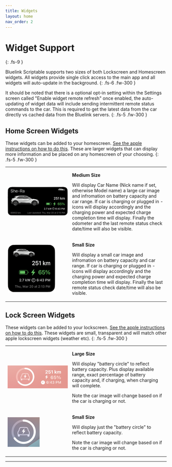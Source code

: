 ```yaml
---
title: Widgets
layout: home
nav_order: 2
---
```


# Widget Support
{: .fs-9 }

Bluelink Scriptable supports two sizes of both Lockscreen and Homescreen widgets. All widgets provide single click access to the main app and all widgets will auto-update in the background.
{: .fs-6 .fw-300 }

It should be noted that there is a optional opt-in setting within the Settings screen called "Enable widget remote refresh" once enabled, the auto-updating of widget data will include sending intermittent remote status commands to the car. This is required to get the latest data from the car directly vs cached data from the Bluelink servers.
{: .fs-5 .fw-300 }

## Home Screen Widgets

These widgets can be added to your homescreen. [See the apple instructions on how to do this](https://support.apple.com/en-ca/118610). These are larger widgets that can display more information and be placed on any homescreen of your choosing.
{: .fs-5 .fw-300 }

<table border="0" class="noBorder">
<tr>
<td width="40%">
<img src="../images/widget_home_big.png" width="500"/>
</td>
<td>
<p><b>Medium Size</b></p>
<p>Will display Car Name (Nick name if set, otherwise Model name) a large car image and  infromation on battery capacity and car range. If car is charging or plugged in - icons will display accordingly and the charging power and expected charge completion time will display. Finally the odometer and the last remote status check date/time will also be visible.</p>
</td>
</tr>
<tr>
<td>
<img src="../images/widget_home_small.png" width="150"/>
</td>
<td>
<p><b>Small Size</b></p>
<p>Will display a small car image and infromation on battery capacity and car range. If car is charging or plugged in - icons will display accordingly and the charging power and expected charge completion time will display. Finally the last remote status check date/time will also be visible.</p>
</td>

</tr>
</table>

## Lock Screen Widgets

These widgets can be added to your lockscreen. [See the apple instructions on how to do this](https://support.apple.com/en-ca/118610). These widgets are small, transparent and will match other apple lockscreen widgets (weather etc).
{: .fs-5 .fw-300 }

<table border="0" class="noBorder">
<tr>
<td width="40%">
<img src="../images/widget_lock_big.png" width="300"/>
</td>
<td>
<p><b>Large Size</b></p>
<p>Will display "battery circle" to reflect battery capacity. Plus display available range, exact percentage of battery capacity and, if charging, when charging will complete.</p>

<p>Note the car image will change based on if the car is charging or not.</p>
</td>
</tr>
<tr>
<td>
<img src="../images/widget_lock_small.png" width="100"/>
</td>
<td>
<p><b>Small Size</b></p>
<p>Will display just the "battery circle" to reflect battery capacity.</p>
<p>Note the car image will change based on if the car is charging or not.</p>
</td>

</tr>
</table>




----
